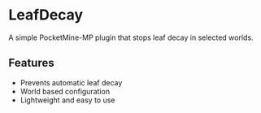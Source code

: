 #  LeafDecay

A simple PocketMine-MP plugin that stops leaf decay in selected worlds.

## Features

- Prevents automatic leaf decay
- World based configuration
- Lightweight and easy to use
